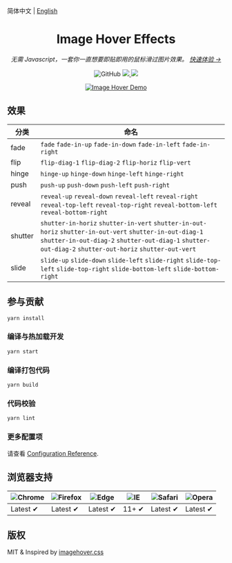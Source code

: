 简体中文 | [English](./README.md)

<h1 align="center">Image Hover Effects</h1>

<p align="center">
  <em>无需 Javascript，一套你一直想要即贴即用的鼠标滑过图片效果。
    <a href="http://turkyden.github.io/image-hover/">快速体验 &rarr;</a>
  </em>
</p>

<p align="center">
  <img alt="GitHub" src="https://img.shields.io/github/license/Turkyden/image-hover">
  <a target="_blank" href="https://www.jsdelivr.com/package/npm/image-hover">
    <img src="https://data.jsdelivr.com/v1/package/npm/image-hover/badge?style=rounded">
  </a>
  <a target="_blank" href="https://github.com/Turkyden/image-hover/actions"><img src="https://github.com/Turkyden/image-hover/workflows/build-and-deploy/badge.svg" ></a>
</p>


<p align="center">
  <a target="_blank" href="http://turkyden.github.io/image-hover/">
    <img alt="Image Hover Demo" src="https://cdn.jsdelivr.net/gh/turkyden/image-hover/README.gif">
  </a>
</p>

## 效果

| 分类 | 命名 |
| ----- | ----- |
| fade | `fade` `fade-in-up` `fade-in-down` `fade-in-left` `fade-in-right` |
| flip | `flip-diag-1` `flip-diag-2` `flip-horiz` `flip-vert` |
| hinge | `hinge-up` `hinge-down` `hinge-left` `hinge-right` |
| push | `push-up` `push-down` `push-left` `push-right` |
| reveal | `reveal-up` `reveal-down` `reveal-left` `reveal-right` `reveal-top-left` `reveal-top-right` `reveal-bottom-left` `reveal-bottom-right` |
| shutter | `shutter-in-horiz` `shutter-in-vert` `shutter-in-out-horiz` `shutter-in-out-vert` `shutter-in-out-diag-1` `shutter-in-out-diag-2` `shutter-out-diag-1` `shutter-out-diag-2` `shutter-out-horiz` `shutter-out-vert` |
| slide | `slide-up` `slide-down` `slide-left` `slide-right` `slide-top-left` `slide-top-right` `slide-bottom-left` `slide-bottom-right` |

## 参与贡献

``` yarn
yarn install
```

### 编译与热加载开发

``` yarn
yarn start
```

### 编译打包代码

``` npm
yarn build
```

### 代码校验

``` npm
yarn lint
```

### 更多配置项

请查看 [Configuration Reference](https://cli.vuejs.org/config/).

## 浏览器支持

![Chrome](https://raw.github.com/alrra/browser-logos/master/src/chrome/chrome_48x48.png) | ![Firefox](https://raw.github.com/alrra/browser-logos/master/src/firefox/firefox_48x48.png) | ![Edge](https://raw.github.com/alrra/browser-logos/master/src/edge/edge_48x48.png) | ![IE](https://raw.github.com/alrra/browser-logos/master/src/archive/internet-explorer_9-11/internet-explorer_9-11_48x48.png) | ![Safari](https://raw.github.com/alrra/browser-logos/master/src/safari/safari_48x48.png) | ![Opera](https://raw.github.com/alrra/browser-logos/master/src/opera/opera_48x48.png)
--- | --- | --- | --- | --- | --- |
Latest ✔ | Latest ✔ | Latest ✔ | 11+ ✔ | Latest ✔ | Latest ✔ |

## 版权

MIT & Inspired by [imagehover.css](https://github.com/ciar4n/imagehover.css)
